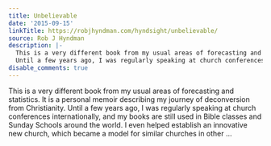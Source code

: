 ```yaml
---
title: Unbelievable
date: '2015-09-15'
linkTitle: https://robjhyndman.com/hyndsight/unbelievable/
source: Rob J Hyndman
description: |-
  This is a very different book from my usual areas of forecasting and statistics. It is a personal memoir describing my journey of deconversion from Christianity.
  Until a few years ago, I was regularly speaking at church conferences internationally, and my books are still used in Bible classes and Sunday Schools around the world. I even helped establish an innovative new church, which became a model for similar churches in other ...
disable_comments: true
---
```

This is a very different book from my usual areas of forecasting and statistics. It is a personal memoir describing my journey of deconversion from Christianity.
Until a few years ago, I was regularly speaking at church conferences internationally, and my books are still used in Bible classes and Sunday Schools around the world. I even helped establish an innovative new church, which became a model for similar churches in other ...